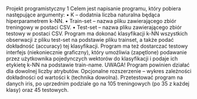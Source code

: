 Projekt programistyczny 1
Celem jest napisanie programu, który pobiera następujące argumenty:
• K – dodatnia liczba naturalna będąca hiperparametrem k-NN.
• Train-set – nazwa pliku zawierającego zbiór treningowy w postaci CSV.
• Test-set – nazwa pliku zawierającego zbiór testowy w postaci CSV.
Program ma dokonać klasyfikacji k-NN wszystkich obserwacji z pliku test-set na podstawie pliku trainset, a także podać dokładność (accuracy) tej klasyfikacji.
Program ma też dostarczać testowy interfejs (niekoniecznie graficzny), który umożliwia (zapętlone)
podawanie przez użytkownika pojedynczych wektorów do klasyfikacji i podaje ich etykietę k-NN na
podstawie train-name.
UWAGA! Program powinien działać dla dowolnej liczby atrybutów.
Opcjonalne rozszerzenie – wykres zależności dokładności od wartości k (technika dowolna).
Przetestować program na danych iris, po uprzednim podziale go na 105 treningowych (po 35 z każdej
klasy) oraz 45 testowych.
